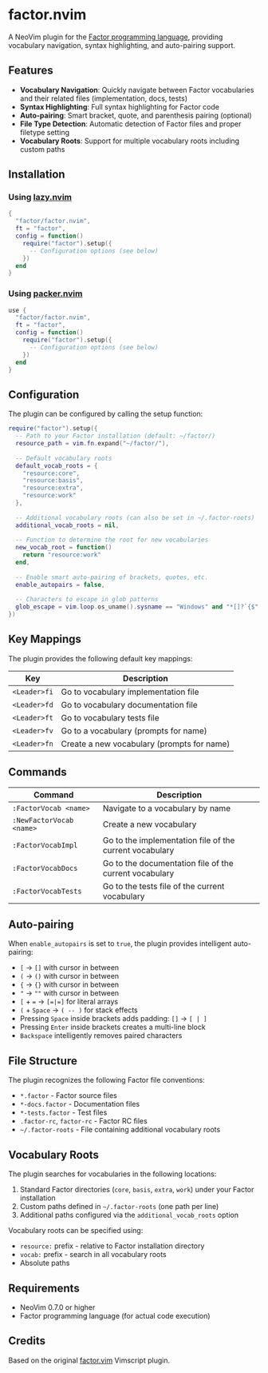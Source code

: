 # factor.nvim

A NeoVim plugin for the [Factor programming language](https://factorcode.org/), providing vocabulary navigation, syntax highlighting, and auto-pairing support.

## Features

- **Vocabulary Navigation**: Quickly navigate between Factor vocabularies and their related files (implementation, docs, tests)
- **Syntax Highlighting**: Full syntax highlighting for Factor code
- **Auto-pairing**: Smart bracket, quote, and parenthesis pairing (optional)
- **File Type Detection**: Automatic detection of Factor files and proper filetype setting
- **Vocabulary Roots**: Support for multiple vocabulary roots including custom paths

## Installation

### Using [lazy.nvim](https://github.com/folke/lazy.nvim)

```lua
{
  "factor/factor.nvim",
  ft = "factor",
  config = function()
    require("factor").setup({
      -- Configuration options (see below)
    })
  end
}
```

### Using [packer.nvim](https://github.com/wbthomason/packer.nvim)

```lua
use {
  "factor/factor.nvim",
  ft = "factor",
  config = function()
    require("factor").setup({
      -- Configuration options (see below)
    })
  end
}
```

## Configuration

The plugin can be configured by calling the setup function:

```lua
require("factor").setup({
  -- Path to your Factor installation (default: ~/factor/)
  resource_path = vim.fn.expand("~/factor/"),
  
  -- Default vocabulary roots
  default_vocab_roots = {
    "resource:core",
    "resource:basis", 
    "resource:extra",
    "resource:work"
  },
  
  -- Additional vocabulary roots (can also be set in ~/.factor-roots)
  additional_vocab_roots = nil,
  
  -- Function to determine the root for new vocabularies
  new_vocab_root = function()
    return "resource:work"
  end,
  
  -- Enable smart auto-pairing of brackets, quotes, etc.
  enable_autopairs = false,
  
  -- Characters to escape in glob patterns
  glob_escape = vim.loop.os_uname().sysname == "Windows" and "*[]?`{$" or "*[]?`{$\\"
})
```

## Key Mappings

The plugin provides the following default key mappings:

| Key | Description |
|-----|-------------|
| `<Leader>fi` | Go to vocabulary implementation file |
| `<Leader>fd` | Go to vocabulary documentation file |
| `<Leader>ft` | Go to vocabulary tests file |
| `<Leader>fv` | Go to a vocabulary (prompts for name) |
| `<Leader>fn` | Create a new vocabulary (prompts for name) |

## Commands

| Command | Description |
|---------|-------------|
| `:FactorVocab <name>` | Navigate to a vocabulary by name |
| `:NewFactorVocab <name>` | Create a new vocabulary |
| `:FactorVocabImpl` | Go to the implementation file of the current vocabulary |
| `:FactorVocabDocs` | Go to the documentation file of the current vocabulary |
| `:FactorVocabTests` | Go to the tests file of the current vocabulary |

## Auto-pairing

When `enable_autopairs` is set to `true`, the plugin provides intelligent auto-pairing:

- `[` → `[]` with cursor in between
- `(` → `()` with cursor in between  
- `{` → `{}` with cursor in between
- `"` → `""` with cursor in between
- `[` + `=` → `[=|=]` for literal arrays
- `(` + `Space` → `( -- )` for stack effects
- Pressing `Space` inside brackets adds padding: `[]` → `[ | ]`
- Pressing `Enter` inside brackets creates a multi-line block
- `Backspace` intelligently removes paired characters

## File Structure

The plugin recognizes the following Factor file conventions:

- `*.factor` - Factor source files
- `*-docs.factor` - Documentation files
- `*-tests.factor` - Test files
- `.factor-rc`, `factor-rc` - Factor RC files
- `~/.factor-roots` - File containing additional vocabulary roots

## Vocabulary Roots

The plugin searches for vocabularies in the following locations:

1. Standard Factor directories (`core`, `basis`, `extra`, `work`) under your Factor installation
2. Custom paths defined in `~/.factor-roots` (one path per line)
3. Additional paths configured via the `additional_vocab_roots` option

Vocabulary roots can be specified using:
- `resource:` prefix - relative to Factor installation directory
- `vocab:` prefix - search in all vocabulary roots
- Absolute paths

## Requirements

- NeoVim 0.7.0 or higher
- Factor programming language (for actual code execution)

## Credits

Based on the original [factor.vim](https://github.com/factor/factor.vim) Vimscript plugin.
